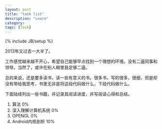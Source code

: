 ```yaml
---
layout: post
title: "task list"
description: "Learn"
category: 
tags: [Task]
---
```

{% include JB/setup %}

2013年又过去一大半了。

工作感觉越来越不开心，希望自己能够早点找到一个理想的环境。没有二逼同事和领导。当然了，或许在别人眼里我足够二逼。

总的来说，还是要多读书，读一些有意义的书。很多书，写的很多，很细，但是却没有带给我思考，书里无非是将这段代码做什么，下段代码做什么。

下面陆续列出一些书籍，并记录其阅读进度，并写阅读心得和总结。

1. 算法 0%
2. 深入理解计算机系统 0%
3. OPENGL 0%
4. Android内核剖析 10%

